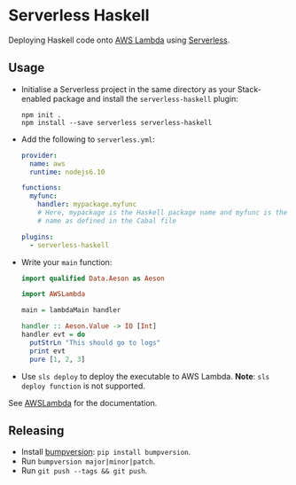 # Serverless Haskell

Deploying Haskell code onto [AWS Lambda] using [Serverless].

## Usage

* Initialise a Serverless project in the same directory as your Stack-enabled
  package and install the `serverless-haskell` plugin:

  ```shell
  npm init .
  npm install --save serverless serverless-haskell
  ```

* Add the following to `serverless.yml`:

  ```yaml
  provider:
    name: aws
    runtime: nodejs6.10

  functions:
    myfunc:
      handler: mypackage.myfunc
      # Here, mypackage is the Haskell package name and myfunc is the executable
      # name as defined in the Cabal file

  plugins:
    - serverless-haskell
  ```

* Write your `main` function:

  ```haskell
  import qualified Data.Aeson as Aeson

  import AWSLambda

  main = lambdaMain handler

  handler :: Aeson.Value -> IO [Int]
  handler evt = do
    putStrLn "This should go to logs"
    print evt
    pure [1, 2, 3]
  ```

* Use `sls deploy` to deploy the executable to AWS Lambda. **Note**: `sls deploy
  function` is not supported.

See
[AWSLambda](https://hackage.haskell.org/package/serverless-haskell/docs/AWSLambda.html)
for the documentation.

## Releasing

* Install [bumpversion](https://github.com/peritus/bumpversion): `pip install bumpversion`.
* Run `bumpversion major|minor|patch`.
* Run `git push --tags && git push`.

[AWS Lambda]: https://aws.amazon.com/lambda/
[Serverless]: https://serverless.com/framework/
